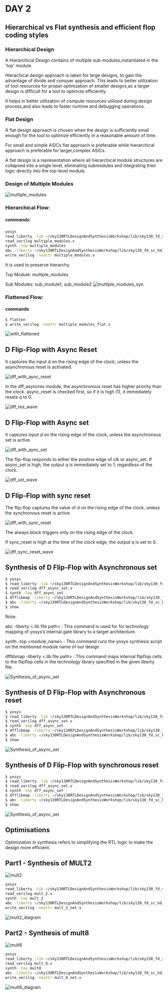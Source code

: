 
#  DAY 2

## Hierarchical vs Flat synthesis and efficient flop coding styles

### Hierarchical Design

A Hierarchical Design contains of multiple sub-modules,instantiated in the 'top' module.

Hierachical design approach is taken for large designs, to gain the advantage of divide and conquer approach. This leads to better utilization of tool resources for proper optimzation of smaller designs,as a larger design is difficult for a tool to optimize efficiently.

It helps in better utilization of compute resources utilized during design process,and also leads to faster runtime and debugging operations.

### Flat Design

A flat design approach is chosen when the design is sufficiently small enough for the tool to optimize efficiently in a reasonable amount of time.

For small and simple ASICs flat approach is preferable while hierarchical approach is preferable for larger,complex ASICs.

A flat design is a representation where all hierarchical module structures are collapsed into a single level, eliminating submodules and integrating their logic directly into the top-level module.

### Design of Multiple Modules
![multiple_modules](images/multiple%20modules.png)

### Hierarchical Flow:
##### commands:
```bash
yosys
read_liberty -lib ~/sky130RTLDesignAndSynthesisWorkshop/lib/sky130_fd_sc_hd__tt_025C_1v80.lib
read_verilog multiple_modules.v
synth -top multiple_modules
abc -liberty ~/sky130RTLDesignAndSynthesisWorkshop/lib/sky130_fd_sc_hd__tt_025C_1v80.lib
write_verilog -noattr multiple_modules.v
```
It is used to preserve hierarchy.

Top Module: multiple_modules

Sub Modules: sub_module1, sub_module2
![multiple_modules_syn](images/without%20flattenned.png)

### Flattened Flow:
#### commands
```bash
$ flatten
$ write_verilog -noattr multiple_modules_flat.v
```
![with_flattened](images/with%20flattened.png)

## D  Flip-Flop with Async Reset

It captures the input d on the rising edge of the clock, unless the asynchronous reset is activated.

![dff_with_aync_reset](images/asyncreset.png)

In the dff_asyncres module, the asynchronous reset has higher priority than the clock.
async_reset is checked first, so if it is high (1), it immediately resets q to 0.

![dff_res_wave](images/wave_async_reset.png)

## D  Flip-Flop with Async set

It captures input d on the rising edge of the clock, unless the asynchronous set is active.

![dff_with_aync_set](images/asyncset.png)

The flip-flop responds to either the positive edge of clk or async_set.
If async_set is high, the output q is immediately set to 1, regardless of the clock.

![dff_set_wave](images/wave_async_set.png)

## D  Flip-Flop with sync reset

The flip-flop captures the value of d on the rising edge of the clock, unless the synchronous reset is active.

![dff_with_sync_reset](images/sync_res.png)

The always block triggers only on the rising edge of the clock.

If sync_reset is high at the time of the clock edge, the output q is set to 0.

![dff_sync_reset_wave](images/wave_sync_reset.png)

## Synthesis of D Flip-Flop with Asynchronous set

```bash
$ yosys
$ read_liberty -lib ~/sky130RTLDesignAndSynthesisWorkshop/lib/sky130_fd_sc_hd__tt_025C_1v80.lib
$ read_verilog dff_async_set.v
$ synth -top dff_async_set
$ dfflibmap -liberty ~/sky130RTLDesignAndSynthesisWorkshop/lib/sky130_fd_sc_hd__tt_025C_1v80.lib
$ abc -liberty ~/sky130RTLDesignAndSynthesisWorkshop/lib/sky130_fd_sc_hd__tt_025C_1v80.lib
$ show
```
Note:

abc -liberty <.lib file path> : This command is used for for technology mapping of yosys’s internal gate library to a target architecture.

synth -top <module_name> : This command runs the yosys synthesis script on the mentioned module name of our design

dfflibmap -liberty <.lib file path> : This command maps internal flipflop cells to the flipflop cells in the technology library specified in the given liberty file.

![Synthesis_of_async_set](images/async_set.png)

## Synthesis of D Flip-Flop with Asynchronous reset

```bash
$ yosys
$ read_liberty -lib ~/sky130RTLDesignAndSynthesisWorkshop/lib/sky130_fd_sc_hd__tt_025C_1v80.lib
$ read_verilog dff_async_set.v
$ synth -top dff_async_set
$ dfflibmap -liberty ~/sky130RTLDesignAndSynthesisWorkshop/lib/sky130_fd_sc_hd__tt_025C_1v80.lib
$ abc -liberty ~/sky130RTLDesignAndSynthesisWorkshop/lib/sky130_fd_sc_hd__tt_025C_1v80.lib
$ show
```

![Synthesis_of_async_set](images/async_reset.png)

## Synthesis of D Flip-Flop with synchronous reset

```bash
$ yosys
$ read_liberty -lib ~/sky130RTLDesignAndSynthesisWorkshop/lib/sky130_fd_sc_hd__tt_025C_1v80.lib
$ read_verilog dff_async_set.v
$ synth -top dff_async_set
$ dfflibmap -liberty ~/sky130RTLDesignAndSynthesisWorkshop/lib/sky130_fd_sc_hd__tt_025C_1v80.lib
$ abc -liberty ~/sky130RTLDesignAndSynthesisWorkshop/lib/sky130_fd_sc_hd__tt_025C_1v80.lib
$ show
```

![Synthesis_of_async_set](images/Sync_reset.png)

## Optimisations
Optimization in synthesis refers to simplifying the RTL logic to make the design more efficient. 

## Part1 - Synthesis of MULT2
![mult2](images/mult2.png)
```bash
yosys
read_liberty -lib ~/sky130RTLDesignAndSynthesisWorkshop/lib/sky130_fd_sc_hd__tt_025C_1v80.lib
read_verilog mult_2.v
synth -top mult_2
abc -liberty ~/sky130RTLDesignAndSynthesisWorkshop/lib/sky130_fd_sc_hd__tt_025C_1v80.lib
write_verilog -noattr mult_2_net.v
```
![mult2_diagram](images/mult2_syn_diagram.png)

## Part2 - Synthesis of mult8
![mult8](images/mult8.png)
```bash
yosys
read_liberty -lib ~/sky130RTLDesignAndSynthesisWorkshop/lib/sky130_fd_sc_hd__tt_025C_1v80.lib
read_verilog mult_8.v
synth -top mult8
abc -liberty ~/sky130RTLDesignAndSynthesisWorkshop/lib/sky130_fd_sc_hd__tt_025C_1v80.lib
write_verilog -noattr mult_8_net.v
```
![mult8_diagram](images/mult8_syn_diagram.png)
